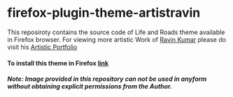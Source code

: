 # firefox-plugin-theme-artistravin
This reposiroty contains the source code of Life and Roads theme available in Firefox browser.
For viewing more artistic Work of [Ravin Kumar](https://mr-ravin.github.io) please do visit his [Artistic Portfolio](https://artistravin.wordpress.com)

#### To install this theme in Firefox [link](https://addons.mozilla.org/en-US/firefox/addon/artistravin-life-and-roads/)

##### Note: Image provided in this repository can not be used in anyform without obtaining explicit permissions from the Author.
